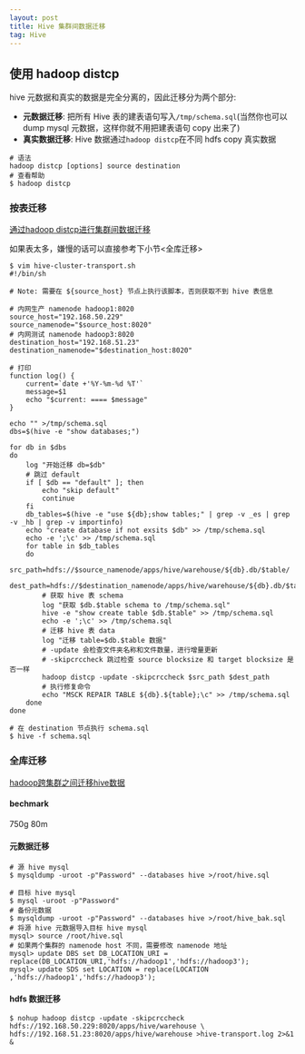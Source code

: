 ```yaml
---
layout: post
title: Hive 集群间数据迁移
tag: Hive
---
```


## 使用 hadoop distcp
hive 元数据和真实的数据是完全分离的，因此迁移分为两个部分:
* **元数据迁移**: 把所有 Hive 表的建表语句写入`/tmp/schema.sql`(当然你也可以 dump mysql 元数据，这样你就不用把建表语句 copy 出来了)
* **真实数据迁移**: Hive 数据通过`hadoop distcp`在不同 hdfs copy 真实数据
```shell
# 语法
hadoop distcp [options] source destination
# 查看帮助
$ hadoop distcp
```

### 按表迁移
[通过hadoop distcp进行集群间数据迁移](https://www.jianshu.com/p/c642fc4dc25b)

如果表太多，嫌慢的话可以直接参考下小节<全库迁移>

```shell
$ vim hive-cluster-transport.sh
#!/bin/sh

# Note: 需要在 ${source_host} 节点上执行该脚本，否则获取不到 hive 表信息

# 内网生产 namenode hadoop1:8020
source_host="192.168.50.229"
source_namenode="$source_host:8020"
# 内网测试 namenode hadoop3:8020
destination_host="192.168.51.23"
destination_namenode="$destination_host:8020"

# 打印
function log() {
    current=`date +'%Y-%m-%d %T'`
    message=$1
    echo "$current: ==== $message"
}

echo "" >/tmp/schema.sql
dbs=$(hive -e "show databases;")

for db in $dbs
do
    log "开始迁移 db=$db"
    # 跳过 default
    if [ $db == "default" ]; then
        echo "skip default"
        continue
    fi
    db_tables=$(hive -e "use ${db};show tables;" | grep -v _es | grep -v _hb | grep -v importinfo)
    echo "create database if not exsits $db" >> /tmp/schema.sql
    echo -e ';\c' >> /tmp/schema.sql
    for table in $db_tables
    do
        src_path=hdfs://$source_namenode/apps/hive/warehouse/${db}.db/$table/
        dest_path=hdfs://$destination_namenode/apps/hive/warehouse/${db}.db/$table/
        # 获取 hive 表 schema
        log "获取 $db.$table schema to /tmp/schema.sql"
        hive -e "show create table $db.$table" >> /tmp/schema.sql
        echo -e ';\c' >> /tmp/schema.sql
        # 迁移 hive 表 data
        log "迁移 table=$db.$table 数据"
        # -update 会检查文件夹名称和文件数量，进行增量更新
        # -skipcrccheck 跳过检查 source blocksize 和 target blocksize 是否一样
        hadoop distcp -update -skipcrccheck $src_path $dest_path
        # 执行修复命令
        echo "MSCK REPAIR TABLE ${db}.${table};\c" >> /tmp/schema.sql
    done
done

# 在 destination 节点执行 schema.sql
$ hive -f schema.sql
```

### 全库迁移
[hadoop跨集群之间迁移hive数据](https://blog.csdn.net/levy_cui/article/details/70156682)

#### bechmark
750g 80m

#### 元数据迁移
```shell
# 源 hive mysql 
$ mysqldump -uroot -p"Password" --databases hive >/root/hive.sql

# 目标 hive mysql 
$ mysql -uroot -p"Password"
# 备份元数据
$ mysqldump -uroot -p"Password" --databases hive >/root/hive_bak.sql
# 将源 hive 元数据导入目标 hive mysql
mysql> source /root/hive.sql 
# 如果两个集群的 namenode host 不同，需要修改 namenode 地址
mysql> update DBS set DB_LOCATION_URI = replace(DB_LOCATION_URI,'hdfs://hadoop1','hdfs://hadoop3');
mysql> update SDS set LOCATION = replace(LOCATION ,'hdfs://hadoop1','hdfs://hadoop3');
```

#### hdfs 数据迁移
```shell
$ nohup hadoop distcp -update -skipcrccheck hdfs://192.168.50.229:8020/apps/hive/warehouse \
hdfs://192.168.51.23:8020/apps/hive/warehouse >hive-transport.log 2>&1 &
```